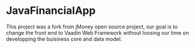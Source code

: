 JavaFinancialApp
================
This project was a fork from jMoney open source project, our goal is to change the front end to Vaadin Web Framework without loosing our time on developping the buisiness core and data model.
